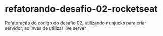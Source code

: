 # refatorando-desafio-02-rocketseat
Refatoração do código do desafio 02, utilizando nunjucks para criar servidor, ao invés de utilizar live server
